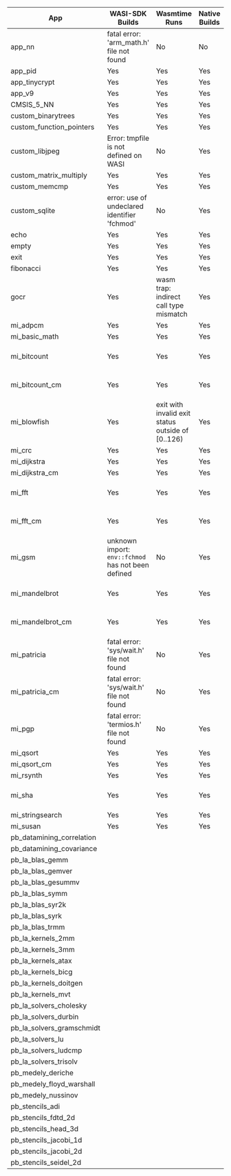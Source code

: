 | App                       | WASI-SDK Builds                                    | Wasmtime Runs                                     | Native Builds | Native Runs | Functionally Correct         |
| ------------------------- | -------------------------------------------------- | ------------------------------------------------- | ------------- | ----------- | ---------------------------- |
| app_nn                    | fatal error: 'arm_math.h' file not found           | No                                                | No            | No          | Unknown                      |
| app_pid                   | Yes                                                | Yes                                               | Yes           | Yes         | Unknown                      |
| app_tinycrypt             | Yes                                                | Yes                                               | Yes           | Yes         | Yes                          |
| app_v9                    | Yes                                                | Yes                                               | Yes           | Yes         | Yes                          |
| CMSIS_5_NN                | Yes                                                | Yes                                               | Yes           | Yes         | Yes                          |
| custom_binarytrees        | Yes                                                | Yes                                               | Yes           | Yes         | Yes                          |
| custom_function_pointers  | Yes                                                | Yes                                               | Yes           | Yes         | Yes                          |
| custom_libjpeg            | Error: tmpfile is not defined on WASI              | No                                                | Yes           | Yes         | Unknown                      |
| custom_matrix_multiply    | Yes                                                | Yes                                               | Yes           | Yes         | Yes                          |
| custom_memcmp             | Yes                                                | Yes                                               | Yes           | Yes         | Unknown                      |
| custom_sqlite             | error: use of undeclared identifier 'fchmod'       | No                                                | Yes           | Yes         | Unknown                      |
| echo                      | Yes                                                | Yes                                               | Yes           | Yes         | Yes                          |
| empty                     | Yes                                                | Yes                                               | Yes           | Yes         | Yes                          |
| exit                      | Yes                                                | Yes                                               | Yes           | Yes         | Yes                          |
| fibonacci                 | Yes                                                | Yes                                               | Yes           | Yes         | Yes                          |
| gocr                      | Yes                                                | wasm trap: indirect call type mismatch            | Yes           | Yes         | Yes                          |
| mi_adpcm                  | Yes                                                | Yes                                               | Yes           | Yes         | Unknown                      |
| mi_basic_math             | Yes                                                | Yes                                               | Yes           | Yes         | Yes                          |
| mi_bitcount               | Yes                                                | Yes                                               | Yes           | Yes         | Unknown. Results Differ!     |
| mi_bitcount_cm            | Yes                                                | Yes                                               | Yes           | Yes         | Unknown. Results Differ!     |
| mi_blowfish               | Yes                                                | exit with invalid exit status outside of [0..126) | Yes           | Yes         | No                           |
| mi_crc                    | Yes                                                | Yes                                               | Yes           | Yes         | Yes                          |
| mi_dijkstra               | Yes                                                | Yes                                               | Yes           | Yes         | Yes                          |
| mi_dijkstra_cm            | Yes                                                | Yes                                               | Yes           | Yes         | Yes                          |
| mi_fft                    | Yes                                                | Yes                                               | Yes           | Yes         | Unknown. Results Differ!     |
| mi_fft_cm                 | Yes                                                | Yes                                               | Yes           | Yes         | Unknown. Results Differ!     |
| mi_gsm                    | unknown import: `env::fchmod` has not been defined | No                                                | Yes           | Yes         | Unknown. Binary output       |
| mi_mandelbrot             | Yes                                                | Yes                                               | Yes           | Yes         | Unknown. Binary output       |
| mi_mandelbrot_cm          | Yes                                                | Yes                                               | Yes           | Yes         | Unknown. Binary output       |
| mi_patricia               | fatal error: 'sys/wait.h' file not found           | No                                                | Yes           | Yes         | Unknown                      |
| mi_patricia_cm            | fatal error: 'sys/wait.h' file not found           | No                                                | Yes           | Yes         | Unknown                      |
| mi_pgp                    | fatal error: 'termios.h' file not found            | No                                                | Yes           | Yes         | Error: Bad pass phrase       |
| mi_qsort                  | Yes                                                | Yes                                               | Yes           | Yes         | Yes                          |
| mi_qsort_cm               | Yes                                                | Yes                                               | Yes           | Yes         | Yes                          |
| mi_rsynth                 | Yes                                                | Yes                                               | Yes           | Yes         | Unknown                      |
| mi_sha                    | Yes                                                | Yes                                               | Yes           | Yes         | Different. 32-bit vs 64-bit? |
| mi_stringsearch           | Yes                                                | Yes                                               | Yes           | Yes         | Yes                          |
| mi_susan                  | Yes                                                | Yes                                               | Yes           | Yes         | Unknown                      |
| pb_datamining_correlation |
| pb_datamining_covariance  |
| pb_la_blas_gemm           |
| pb_la_blas_gemver         |
| pb_la_blas_gesummv        |
| pb_la_blas_symm           |
| pb_la_blas_syr2k          |
| pb_la_blas_syrk           |
| pb_la_blas_trmm           |
| pb_la_kernels_2mm         |
| pb_la_kernels_3mm         |
| pb_la_kernels_atax        |
| pb_la_kernels_bicg        |
| pb_la_kernels_doitgen     |
| pb_la_kernels_mvt         |
| pb_la_solvers_cholesky    |
| pb_la_solvers_durbin      |
| pb_la_solvers_gramschmidt |
| pb_la_solvers_lu          |
| pb_la_solvers_ludcmp      |
| pb_la_solvers_trisolv     |
| pb_medely_deriche         |
| pb_medely_floyd_warshall  |
| pb_medely_nussinov        |
| pb_stencils_adi           |
| pb_stencils_fdtd_2d       |
| pb_stencils_head_3d       |
| pb_stencils_jacobi_1d     |
| pb_stencils_jacobi_2d     |
| pb_stencils_seidel_2d     |
